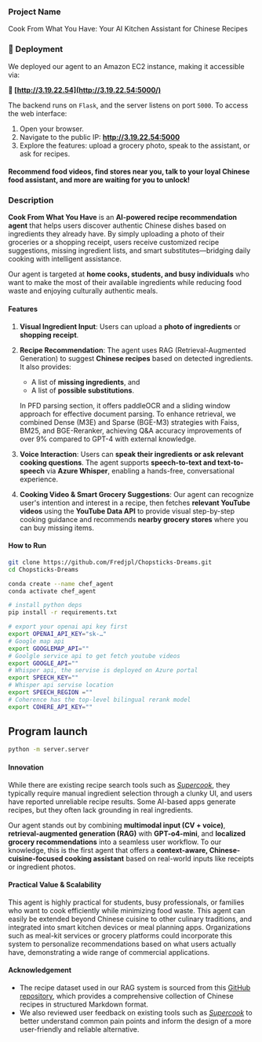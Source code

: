 ### Project Name

Cook From What You Have: Your AI Kitchen Assistant for Chinese Recipes

### 🚀 Deployment

We deployed our agent to an Amazon EC2 instance, making it accessible via:

**🔗 [http://3.19.22.54](http://3.19.22.54:5000/)**

The backend runs on `Flask`, and the server listens on port `5000`. To access the web interface:

1. Open your browser.
2. Navigate to the public IP: **http://3.19.22.54:5000**
3. Explore the features: upload a grocery photo, speak to the assistant, or ask for recipes.

#### Recommend food videos, find stores near you, talk to your loyal Chinese food assistant, and more are waiting for you to unlock!

### Description

**Cook From What You Have** is an **AI-powered recipe recommendation agent** that helps users discover authentic Chinese dishes based on ingredients they already have. By simply uploading a photo of their groceries or a shopping receipt, users receive customized recipe suggestions, missing ingredient lists, and smart substitutes—bridging daily cooking with intelligent assistance. 

Our agent is targeted at **home cooks, students, and busy individuals** who want to make the most of their available ingredients while reducing food waste and enjoying culturally authentic meals.

#### Features

1. **Visual Ingredient Input**: Users can upload a **photo of ingredients** or **shopping receipt**.

2. **Recipe Recommendation**: The agent uses RAG (Retrieval-Augmented Generation) to suggest **Chinese recipes** based on detected ingredients. It also provides: 

   - A list of **missing ingredients**, and
   - A list of **possible substitutions**.

   In PFD parsing section, it offers paddleOCR and a sliding window approach for effective document parsing. To enhance retrieval, we combined Dense (M3E) and Sparse (BGE-M3) strategies with Faiss, BM25, and BGE-Reranker, achieving Q&A accuracy improvements of over 9% compared to GPT-4 with external knowledge.

3. **Voice Interaction**: Users can **speak their ingredients or ask relevant cooking questions**. The agent supports **speech-to-text and text-to-speech** via **Azure Whisper**, enabling a hands-free, conversational experience.

4. **Cooking Video & Smart Grocery Suggestions**: Our agent can recognize user's intention and interest in a recipe, then fetches **relevant YouTube videos** using the **YouTube Data API** to provide visual step-by-step cooking guidance and recommends **nearby grocery stores** where you can buy missing items.

#### How to Run
```bash
git clone https://github.com/Fredjpl/Chopsticks-Dreams.git
cd Chopsticks-Dreams
```
```bash
conda create --name chef_agent
conda activate chef_agent

# install python deps
pip install -r requirements.txt
```
```bash
# export your openai api key first
export OPENAI_API_KEY="sk-…"
# Google map api
export GOOGLEMAP_API=""
# Goolgle service api to get fetch youtube videos
export GOOGLE_API=""
# Whisper api, the servise is deployed on Azure portal
export SPEECH_KEY=""
# Whisper api servise location
export SPEECH_REGION =""
# Coherence has the top-level bilingual rerank model
export COHERE_API_KEY=""
```
## Program launch
```bash
python -m server.server
```

#### Innovation

While there are existing recipe search tools such as *[Supercook](https://www.supercook.com/#/desktop)*, they typically require manual ingredient selection through a clunky UI, and users have reported unreliable recipe results. Some AI-based apps generate recipes, but they often lack grounding in real ingredients. 

Our agent stands out by combining **multimodal input (CV + voice)**, **retrieval-augmented generation (RAG)** with **GPT-o4-mini**, and **localized grocery recommendations** into a seamless user workflow. To our knowledge, this is the first agent that offers a **context-aware, Chinese-cuisine-focused cooking assistant** based on real-world inputs like receipts or ingredient photos.

#### **Practical Value & Scalability**

This agent is highly practical for students, busy professionals, or families who want to cook efficiently while minimizing food waste. This agent can easily be extended beyond Chinese cuisine to other culinary traditions, and integrated into smart kitchen devices or meal planning apps. Organizations such as meal-kit services or grocery platforms could incorporate this system to personalize recommendations based on what users actually have, demonstrating a wide range of commercial applications.

#### Acknowledgement

- The recipe dataset used in our RAG system is sourced from this [GitHub repository](https://github.com/Anduin2017/HowToCook), which provides a comprehensive collection of Chinese recipes in structured Markdown format.
- We also reviewed user feedback on existing tools such as *[Supercook](https://www.reddit.com/r/cookingforbeginners/comments/l8ru1z/am_i_misusing_supercook/)* to better understand common pain points and inform the design of a more user-friendly and reliable alternative.
